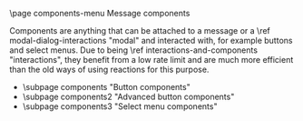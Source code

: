 \page components-menu Message components

Components are anything that can be attached to a message or a \ref modal-dialog-interactions "modal" and interacted with, for example buttons and select menus. Due to being \ref interactions-and-components "interactions", they benefit from a low rate limit and are much more efficient than the old ways of using reactions for this purpose.

* \subpage components "Button components"
* \subpage components2 "Advanced button components"
* \subpage components3 "Select menu components"
